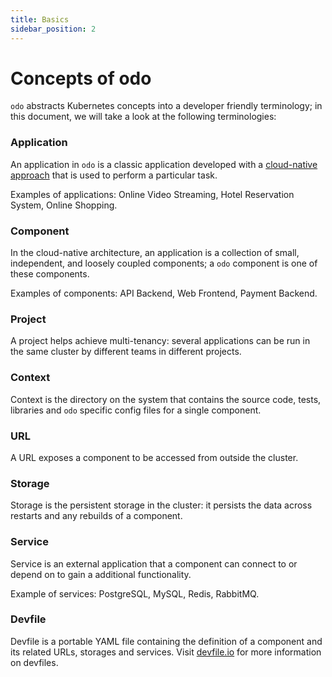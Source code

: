 ```yaml
---
title: Basics
sidebar_position: 2
---
```


# Concepts of odo

`odo` abstracts Kubernetes concepts into a developer friendly terminology; in this document, we will take a look at the following terminologies:

### Application
An application in `odo` is a classic application developed with a [cloud-native approach](https://www.redhat.com/en/topics/cloud-native-apps) that is used to perform a particular task.

Examples of applications: Online Video Streaming, Hotel Reservation System, Online Shopping.

### Component
In the cloud-native architecture, an application is a collection of small, independent, and loosely coupled components; a `odo` component is one of these components.

Examples of components: API Backend, Web Frontend, Payment Backend.

### Project
A project helps achieve multi-tenancy: several applications can be run in the same cluster by different teams in different projects.

### Context
Context is the directory on the system that contains the source code, tests, libraries and `odo` specific config files for a single component.

### URL
A URL exposes a component to be accessed from outside the cluster.

### Storage
Storage is the persistent storage in the cluster: it persists the data across restarts and any rebuilds of a component.

### Service  
Service is an external application that a component can connect to or depend on to gain a additional functionality.

Example of services: PostgreSQL, MySQL, Redis, RabbitMQ.

### Devfile 
Devfile is a portable YAML file containing the definition of a component and its related URLs, storages and services. Visit [devfile.io](https://devfile.io/) for more information on devfiles.
